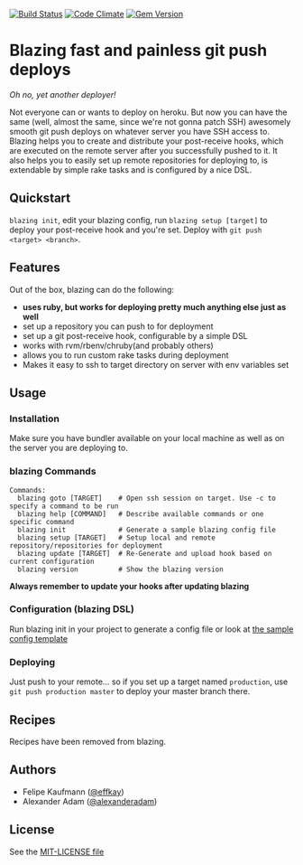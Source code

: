 [![Build Status](https://secure.travis-ci.org/effkay/blazing.png?branch=master)](http://travis-ci.org/effkay/blazing)
[![Code Climate](https://codeclimate.com/github/effkay/blazing.png)](https://codeclimate.com/github/effkay/blazing)
[![Gem Version](https://badge.fury.io/rb/blazing.png)](http://badge.fury.io/rb/blazing)

Blazing fast and painless git push deploys
==========================================

*Oh no, yet another deployer!*

Not everyone can or wants to deploy on heroku. But now you can have the same (well, almost the same, since we're not gonna patch SSH) awesomely smooth git push deploys on whatever server you have SSH access to. Blazing helps you to create and distribute your post-receive hooks, which are executed on the remote server after you successfully pushed to it. It also helps you to easily set up remote repositories for deploying to, is extendable by simple rake tasks and is configured by a nice DSL.

Quickstart
----------

`blazing init`, edit your blazing config, run `blazing setup [target]` to deploy your post-receive hook and you're set. Deploy with `git push <target> <branch>`.

Features
--------

Out of the box, blazing can do the following:

* **uses ruby, but works for deploying pretty much anything else just as well**
* set up a repository you can push to for deployment
* set up a git post-receive hook, configurable by a simple DSL
* works with rvm/rbenv/chruby(and probably others)
* allows you to run custom rake tasks during deployment
* Makes it easy to ssh to target directory on server with env variables
  set

Usage
-----

### Installation

Make sure you have bundler available on your local machine as well as on
the server you are deploying to.

### blazing Commands

```
Commands:
  blazing goto [TARGET]    # Open ssh session on target. Use -c to specify a command to be run
  blazing help [COMMAND]   # Describe available commands or one specific command
  blazing init             # Generate a sample blazing config file
  blazing setup [TARGET]   # Setup local and remote repository/repositories for deployment
  blazing update [TARGET]  # Re-Generate and upload hook based on current configuration
  blazing version          # Show the blazing version
```

**Always remember to update your hooks after updating blazing**

### Configuration (blazing DSL)

Run blazing init in your project to generate a config file or look at
[the sample config
template](https://github.com/effkay/blazing/blob/master/lib/blazing/templates/config.erb)

### Deploying

Just push to your remote… so if you set up a target named `production`, use `git push production master` to deploy your master branch there.

Recipes
-------

Recipes have been removed from blazing.

Authors
-------

* Felipe Kaufmann ([@effkay][])
* Alexander Adam ([@alexanderadam][])

License
-------

See the [MIT-LICENSE file](https://github.com/effkay/blazing/blob/master/MIT-LICENCE)

[@effkay]: https://github.com/effkay
[@alexanderadam]: https://github.com/alexanderadam

